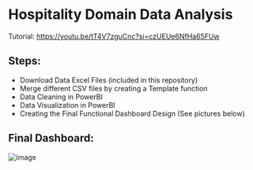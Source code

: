 # Hospitality Domain Data Analysis

Tutorial: https://youtu.be/tT4V7zguCnc?si=czUEUe6NfHa65FUw

## Steps:
- Download Data Excel Files (included in this repository)
- Merge different CSV files by creating a Template function
- Data Cleaning in PowerBI
- Data Visualization in PowerBI
- Creating the Final Functional Dashboard Design (See pictures below)
  
## Final Dashboard:
![image](https://github.com/ShaddAhmed14/Hospitality_Domain_Data_Analysis/assets/77004048/e34e0a8b-8b03-4398-95fb-3f4f8a4ab4a7)
